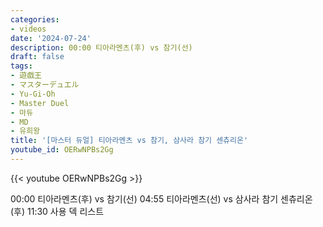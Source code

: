 ```yaml
---
categories:
- videos
date: '2024-07-24'
description: 00:00 티아라멘츠(후) vs 참기(선)
draft: false
tags:
- 遊戯王
- マスターデュエル
- Yu-Gi-Oh
- Master Duel
- 마듀
- MD
- 유희왕
title: '[마스터 듀얼] 티아라멘츠 vs 참기, 삼사라 참기 센츄리온'
youtube_id: OERwNPBs2Gg
---
```



{{< youtube OERwNPBs2Gg >}}

00:00 티아라멘츠(후) vs 참기(선)
04:55 티아라멘츠(선) vs 삼사라 참기 센츄리온(후)
11:30 사용 덱 리스트